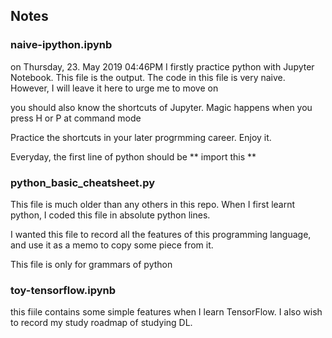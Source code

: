 Notes
---

### naive-ipython.ipynb

on Thursday, 23. May 2019 04:46PM 
I firstly practice python with Jupyter Notebook. This file is the output.
The code in this file is very naive. However, I will leave it here to urge me to move on

you should also know the shortcuts of Jupyter.
Magic happens when you press H or P at command mode

Practice the shortcuts in your later progrmming career. Enjoy it.

Everyday, the first line of python should be 
** import this **


### python_basic_cheatsheet.py

This file is much older than any others in this repo.
When I first learnt python, I coded this file in absolute python lines.

I wanted this file to record all the features of this programming language, and use it as a memo to copy some piece from it.

This file is only for grammars of python

### toy-tensorflow.ipynb
this fiile contains some simple features when I learn TensorFlow. I also wish to record my study roadmap of studying DL.